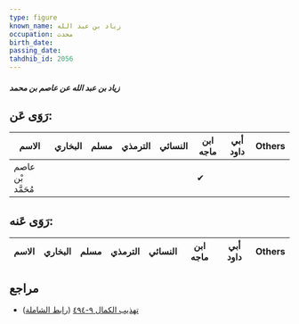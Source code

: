 ```yaml
---
type: figure
known_name: زياد بن عبد الله
occupation: محدث
birth_date:
passing_date:
tahdhib_id: 2056
---
```

##### زياد بن عبد الله عن عاصم بن محمد

## رَوَى عَن:
| الاسم             | البخاري | مسلم | الترمذي | النسائي | ابن ماجه | أبي داود | Others |
| ----------------- | ------- | ---- | ------- | ------- | -------- | -------- | ------ |
| عاصم بْن مُحَمَّد |         |      |         |         | ✔        |          |        |
## رَوَى عَنه:
| الاسم | البخاري | مسلم | الترمذي | النسائي | ابن ماجه | أبي داود | Others |
| ----- | ------- | ---- | ------- | ------- | -------- | -------- | ------ |
## مراجع
- [تهذيب الكمال ٩-٤٩٤](obsidian://open?vault=Tahdhib-al-Kamal&file=Figures/٢٠٥٦-زياد%20بن%20عبد%20الله%20عن%20عاصم%20بن%20محمد) ([رابط الشاملة](https://shamela.ws/book/3722/4734))